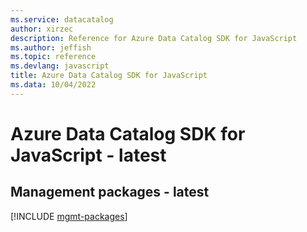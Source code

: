 ```yaml
---
ms.service: datacatalog
author: xirzec
description: Reference for Azure Data Catalog SDK for JavaScript
ms.author: jeffish
ms.topic: reference
ms.devlang: javascript
title: Azure Data Catalog SDK for JavaScript
ms.data: 10/04/2022
---
```

# Azure Data Catalog SDK for JavaScript - latest

## Management packages - latest
[!INCLUDE [mgmt-packages](data-catalog-mgmt-index.md)]